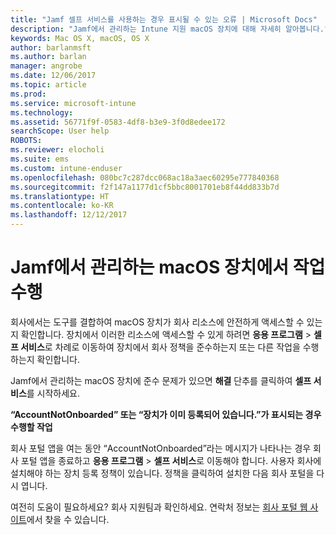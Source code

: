 ```yaml
---
title: "Jamf 셀프 서비스를 사용하는 경우 표시될 수 있는 오류 | Microsoft Docs"
description: "Jamf에서 관리하는 Intune 지원 macOS 장치에 대해 자세히 알아봅니다."
keywords: Mac OS X, macOS, OS X
author: barlanmsft
ms.author: barlan
manager: angrobe
ms.date: 12/06/2017
ms.topic: article
ms.prod: 
ms.service: microsoft-intune
ms.technology: 
ms.assetid: 56771f9f-0583-4df8-b3e9-3f0d8edee172
searchScope: User help
ROBOTS: 
ms.reviewer: elocholi
ms.suite: ems
ms.custom: intune-enduser
ms.openlocfilehash: 080bc7c287dcc068ac18a3aec60295e777840368
ms.sourcegitcommit: f2f147a1177d1cf5bbc8001701eb8f44dd833b7d
ms.translationtype: HT
ms.contentlocale: ko-KR
ms.lasthandoff: 12/12/2017
---
```

# <a name="performing-actions-on-a-macos-device-managed-by-jamf"></a>Jamf에서 관리하는 macOS 장치에서 작업 수행

회사에서는 도구를 결합하여 macOS 장치가 회사 리소스에 안전하게 액세스할 수 있는지 확인합니다. 장치에서 이러한 리소스에 액세스할 수 있게 하려면 **응용 프로그램** > **셀프 서비스**로 차례로 이동하여 장치에서 회사 정책을 준수하는지 또는 다른 작업을 수행하는지 확인합니다.

Jamf에서 관리하는 macOS 장치에 준수 문제가 있으면 **해결** 단추를 클릭하여 **셀프 서비스**를 시작하세요.

__“AccountNotOnboarded” 또는 “장치가 이미 등록되어 있습니다.”가 표시되는 경우 수행할 작업__

회사 포털 앱을 여는 동안 “AccountNotOnboarded”라는 메시지가 나타나는 경우 회사 포털 앱을 종료하고 **응용 프로그램** > **셀프 서비스**로 이동해야 합니다. 사용자 회사에 설치해야 하는 장치 등록 정책이 있습니다. 정책을 클릭하여 설치한 다음 회사 포털을 다시 엽니다.

여전히 도움이 필요하세요? 회사 지원팀과 확인하세요. 연락처 정보는 [회사 포털 웹 사이트](https://portal.manage.microsoft.com#HelpDeskDialog)에서 찾을 수 있습니다.
